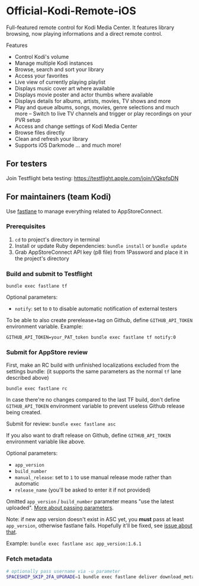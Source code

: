 Official-Kodi-Remote-iOS
===============================

Full-featured remote control for Kodi Media Center.  It features library browsing, now playing informations and a direct remote control.

Features

- Control Kodi's volume
- Manage multiple Kodi instances
- Browse, search and sort your library
- Access your favorites
- Live view of currently playing playlist
- Displays music cover art where available
- Displays movie poster and actor thumbs where available
- Displays details for albums, artists, movies, TV shows and more
- Play and queue albums, songs, movies, genre selections and much more
– Switch to live TV channels and trigger or play recordings on your PVR setup
- Access and change settings of Kodi Media Center
- Browse files directly
- Clean and refresh your library
- Supports iOS Darkmode
... and much more!

## For testers

Join Testflight beta testing: https://testflight.apple.com/join/VQkpfqDN

## For maintainers (team Kodi)

Use [fastlane](https://fastlane.tools/) to manage everything related to AppStoreConnect.

### Prerequisites

1. `cd` to project's directory in terminal
2. Install or update Ruby dependencies: `bundle install` or `bundle update`
3. Grab AppStoreConnect API key (p8 file) from 1Password and place it in the project's directory

### Build and submit to Testflight

`bundle exec fastlane tf`

Optional parameters:

- `notify`: set to `0` to disable automatic notification of external testers

To be able to also create prerelease+tag on Github, define `GITHUB_API_TOKEN` environment variable. Example:

`GITHUB_API_TOKEN=your_PAT_token bundle exec fastlane tf notify:0`

### Submit for AppStore review

First, make an RC build with unfinished localizations excluded from the settings bundle: (it supports the same parameters as the normal `tf` lane described above)

    bundle exec fastlane rc

In case there're no changes compared to the last TF build, don't define `GITHUB_API_TOKEN` environment variable to prevent useless Github release being created.

Submit for review: `bundle exec fastlane asc`

If you also want to draft release on Github, define `GITHUB_API_TOKEN` environment variable like above.

Optional parameters:

- `app_version`
- `build_number`
- `manual_release`: set to `1` to use manual release mode rather than automatic
- `release_name` (you'll be asked to enter it if not provided)

Omitted `app_version` / `build_number` parameter means "use the latest uploaded". [More about passing parameters](https://docs.fastlane.tools/advanced/lanes/#passing-parameters).

Note: if new app version doesn't exist in ASC yet, you **must** pass at least `app_version`, otherwise fastlane fails. Hopefully it'll be fixed, see [issue about that](https://github.com/fastlane/fastlane/issues/18571).

Example: `bundle exec fastlane asc app_version:1.6.1`

### Fetch metadata

```sh
# optionally pass username via -u parameter
SPACESHIP_SKIP_2FA_UPGRADE=1 bundle exec fastlane deliver download_metadata --use_live_version
```
